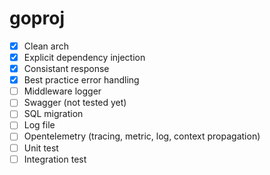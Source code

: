 # goproj

- [x] Clean arch
- [x] Explicit dependency injection
- [x] Consistant response
- [x] Best practice error handling
- [ ] Middleware logger
- [ ] Swagger (not tested yet)
- [ ] SQL migration
- [ ] Log file
- [ ] Opentelemetry (tracing, metric, log, context propagation)
- [ ] Unit test
- [ ] Integration test
